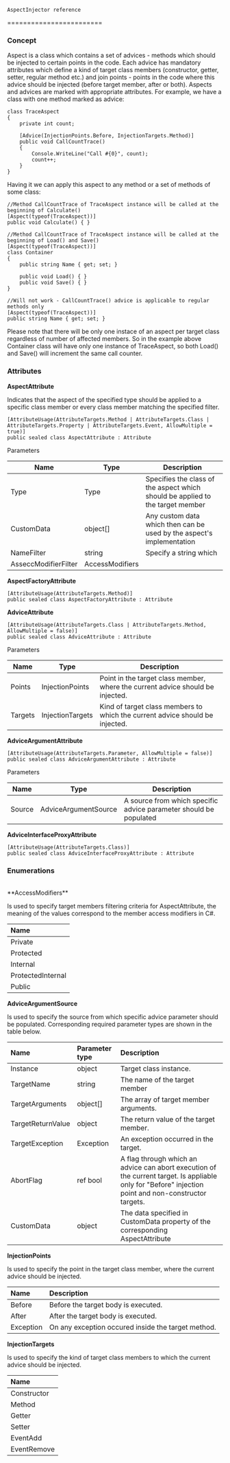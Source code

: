     AspectInjector reference
========================

### Concept ###

Aspect is a class which contains a set of advices - methods which should be injected to certain points in the code. Each advice has mandatory attributes which define a kind of target class members (constructor, getter, setter, regular method etc.) and join points - points in the code where this advice should be injected (before target member, after or both). Aspects and advices are marked with appropriate attributes. For example, we have a class with one method marked as advice:

    class TraceAspect
	{
		private int count;

		[Advice(InjectionPoints.Before, InjectionTargets.Method)]
		public void CallCountTrace()
		{
			Console.WriteLine("Call #{0}", count);
			count++;
		}
	} 

Having it we can apply this aspect to any method or a set of methods of some class:

	//Method CallCountTrace of TraceAspect instance will be called at the beginning of Calculate() 
	[Aspect(typeof(TraceAspect))]
	public void Calculate() { }

	//Method CallCountTrace of TraceAspect instance will be called at the beginning of Load() and Save()
	[Aspect(typeof(TraceAspect))]
	class Container
	{
		public string Name { get; set; }

		public void Load() { }
		public void Save() { }
	}

	//Will not work - CallCountTrace() advice is applicable to regular methods only
	[Aspect(typeof(TraceAspect))]
	public string Name { get; set; }

Please note that there will be only one instace of an aspect per target class regardless of number of affected members. So in the example above Container class will have only one instance of TraceAspect, so both Load() and Save() will increment the same call counter.


### Attributes ###

**AspectAttribute**

Indicates that the aspect of the specified type should be applied to a specific class member or every class member matching the specified filter.

    [AttributeUsage(AttributeTargets.Method | AttributeTargets.Class | AttributeTargets.Property | AttributeTargets.Event, AllowMultiple = true)]
    public sealed class AspectAttribute : Attribute

Parameters

|Name |Type |Description  |
|-----|-----|-------------|
|Type |Type |Specifies the class of the aspect which should be applied to the target member | 
|CustomData |object[] |Any custom data which then can be used by the aspect's implementation
|NameFilter |string | Specify a string which 
|AsseccModifierFilter| AccessModifiers |

**AspectFactoryAttribute**

	[AttributeUsage(AttributeTargets.Method)]
    public sealed class AspectFactoryAttribute : Attribute

**AdviceAttribute**



    [AttributeUsage(AttributeTargets.Class | AttributeTargets.Method, AllowMultiple = false)]
    public sealed class AdviceAttribute : Attribute

Parameters

|Name |Type |Description  |
|-----|-----|-------------|
|Points|InjectionPoints|Point in the target class member, where the current advice should be injected.|
|Targets|InjectionTargets|Kind of target class members to which the current advice should be injected.|

**AdviceArgumentAttribute**

	[AttributeUsage(AttributeTargets.Parameter, AllowMultiple = false)]
    public sealed class AdviceArgumentAttribute : Attribute

Parameters

|Name |Type |Description  |
|-----|-----|-------------|
|Source|AdviceArgumentSource| A source from which specific advice parameter should be populated |

**AdviceInterfaceProxyAttribute**

    [AttributeUsage(AttributeTargets.Class)]
    public sealed class AdviceInterfaceProxyAttribute : Attribute

### Enumerations ###
<br/>
**AccessModifiers**

Is used to specify target members filtering criteria for AspectAttribute, the meaning of the values correspond to the member access modifiers in C#.

|Name |
|:----|
|Private|
|Protected|
|Internal|
|ProtectedInternal|
|Public|

**AdviceArgumentSource**

Is used to specify the source from which specific advice parameter should be populated. Corresponding required parameter types are shown in the table below.

|Name|Parameter type|Description|
|:---|:-------------|:----------|
|Instance| object | Target class instance.
|TargetName| string | The name of the target member
|TargetArguments| object[] | The array of target member arguments.
|TargetReturnValue| object | The return value of the target member.
|TargetException| Exception | An exception occurred in the target.
|AbortFlag| ref bool | A flag through which an advice can abort execution of the current target. Is appliable only for "Before" injection point and non-constructor targets.
|CustomData| object | The data specified in CustomData property of the corresponding AspectAttribute

**InjectionPoints**

Is used to specify the point in the target class member, where the current advice should be injected.

|Name|Description
|:---|:----------
|Before| Before the target body is executed.
|After| After the target body is executed.
|Exception| On any exception occured inside the target method.


**InjectionTargets**

Is used to specify the kind of target class members to which the current advice should be injected.

|Name|
|:---|
|Constructor|
|Method|
|Getter|
|Setter|
|EventAdd|
|EventRemove|
